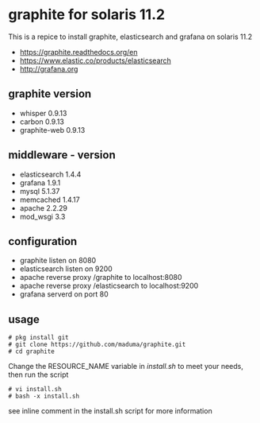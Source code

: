 # graphite for solaris 11.2
This is a repice to install graphite, elasticsearch and grafana on solaris 11.2
- https://graphite.readthedocs.org/en
- https://www.elastic.co/products/elasticsearch
- http://grafana.org

## graphite version
- whisper 0.9.13
- carbon 0.9.13
- graphite-web 0.9.13

## middleware - version
- elasticsearch 1.4.4
- grafana 1.9.1
- mysql 5.1.37
- memcached  1.4.17
- apache 2.2.29
- mod_wsgi 3.3

## configuration
- graphite listen on 8080
- elasticsearch listen on 9200
- apache reverse proxy /graphite to localhost:8080
- apache reverse proxy /elasticsearch to localhost:9200
- grafana serverd on port 80

## usage
    # pkg install git
    # git clone https://github.com/maduma/graphite.git
    # cd graphite

Change the RESOURCE_NAME variable in _install.sh_ to meet your needs, then run the script
   
    # vi install.sh
    # bash -x install.sh

see inline comment in the install.sh script for more information
